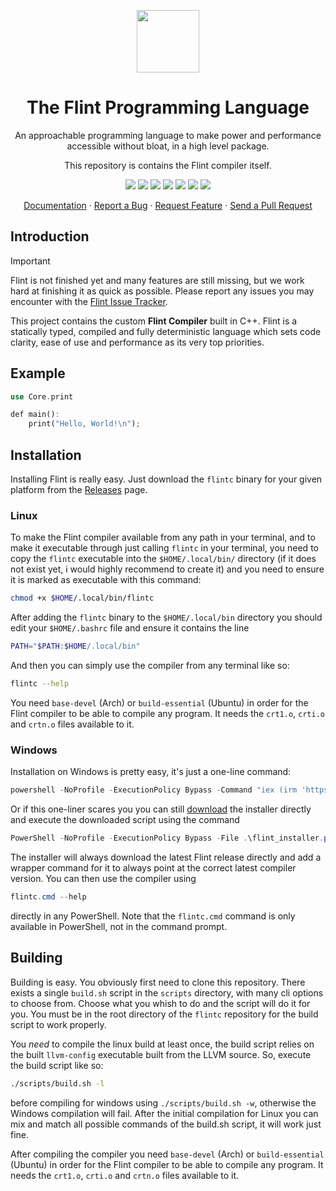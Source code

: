 <div align="center">
<p>
    <img width="100" src="https://raw.githubusercontent.com/flint-lang/logo/main/logo.svg">
    <h1>The Flint Programming Language</h1>
</p>

<p>
An approachable programming language to make power and performance accessible without bloat, in a high level package.

This repository is contains the Flint compiler itself.

</p>

<p>
    <a href="#"><img src="https://img.shields.io/badge/c++-%2300599C.svg?style=flat&logo=c%2B%2B&logoColor=white"></img></a>
    <a href="http://opensource.org/licenses/MIT"><img src="https://img.shields.io/github/license/flint-lang/flintc?color=black"></img></a>
    <a href="#"><img src="https://img.shields.io/github/stars/flint-lang/flintc"></img></a>
    <a href="#"><img src="https://img.shields.io/github/forks/flint-lang/flintc"></img></a>
    <a href="#"><img src="https://img.shields.io/github/repo-size/flint-lang/flintc"></img></a>
    <a href="https://github.com/flint-lang/flintc/graphs/contributors"><img src="https://img.shields.io/github/contributors/flint-lang/flintc?color=blue"></img></a>
    <a href="https://github.com/flint-lang/flintc/issues"><img src="https://img.shields.io/github/issues/flint-lang/flintc"></img></a>
</p>

<p align="center">
  <a href="https://flint-lang.github.io/">Documentation</a> ·
  <a href="https://github.com/flint-lang/flintc/issues">Report a Bug</a> ·
  <a href="https://github.com/flint-lang/flintc/issues">Request Feature</a> ·
  <a href="https://github.com/flint-lang/flintc/pulls">Send a Pull Request</a>
</p>

</div>

## Introduction

> [!IMPORTANT]
> Flint is not finished yet and many features are still missing, but we work hard at finishing it as quick as possible.
> Please report any issues you may encounter with the [Flint Issue Tracker](https://github.com/flint-lang/flintc/issues).

This project contains the custom **Flint Compiler** built in C++. Flint is a statically typed, compiled and fully deterministic language which sets code clarity, ease of use and performance as its very top priorities.

## Example

```rs
use Core.print

def main():
    print("Hello, World!\n");
```

## Installation

Installing Flint is really easy. Just download the `flintc` binary for your given platform from the [Releases](https://github.com/flint-lang/flintc/releases) page.

### Linux

To make the Flint compiler available from any path in your terminal, and to make it executable through just calling `flintc` in your terminal, you need to copy the `flintc` executable into the `$HOME/.local/bin/` directory (if it does not exist yet, i would highly recommend to create it) and you need to ensure it is marked as executable with this command:

```sh
chmod +x $HOME/.local/bin/flintc
```

After adding the `flintc` binary to the `$HOME/.local/bin` directory you should edit your `$HOME/.bashrc` file and ensure it contains the line

```sh
PATH="$PATH:$HOME/.local/bin"
```

And then you can simply use the compiler from any terminal like so:

```sh
flintc --help
```

You need `base-devel` (Arch) or `build-essential` (Ubuntu) in order for the Flint compiler to be able to compile any program. It needs the `crt1.o`, `crti.o` and `crtn.o` files available to it.

### Windows

Installation on Windows is pretty easy, it's just a one-line command:

```ps1
powershell -NoProfile -ExecutionPolicy Bypass -Command "iex (irm 'https://github.com/flint-lang/flint/releases/download/installer/flint_installer.ps1')"
```

Or if this one-liner scares you you can still [download](https://github.com/flint-lang/flint/releases/download/installer/flint_installer.ps1) the installer directly and execute the downloaded script using the command

```ps1
PowerShell -NoProfile -ExecutionPolicy Bypass -File .\flint_installer.ps1
```

The installer will always download the latest Flint release directly and add a wrapper command for it to always point at the correct latest compiler version. You can then use the compiler using

```ps1
flintc.cmd --help
```

directly in any PowerShell. Note that the `flintc.cmd` command is only available in PowerShell, not in the command prompt.

## Building

Building is easy. You obviously first need to clone this repository. There exists a single `build.sh` script in the `scripts` directory, with many cli options to choose from. Choose what you whish to do and the script will do it for you. You must be in the root directory of the `flintc` repository for the build script to work properly.

You *need* to compile the linux build at least once, the build script relies on the built `llvm-config` executable built from the LLVM source. So, execute the build script like so:

```sh
./scripts/build.sh -l
```

before compiling for windows using `./scripts/build.sh -w`, otherwise the Windows compilation will fail. After the initial compilation for Linux you can mix and match all possible commands of the build.sh script, it will work just fine.

After compiling the compiler you need `base-devel` (Arch) or `build-essential` (Ubuntu) in order for the Flint compiler to be able to compile any program. It needs the `crt1.o`, `crti.o` and `crtn.o` files available to it.

